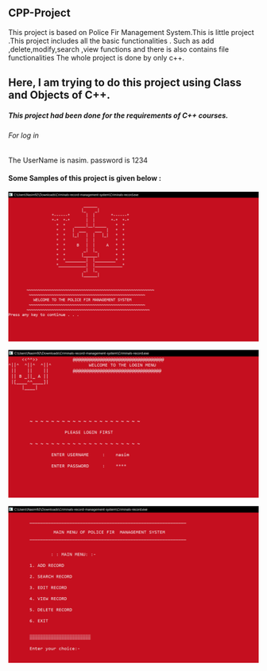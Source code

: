 ## CPP-Project
This project is based on Police Fir Management System.This is little project .This project includes all the basic functionalities .
Such as add ,delete,modify,search ,view functions and there is also contains file functionalities The whole project is done by only c++.
## Here, I am trying to do this project using Class and Objects of C++.
##### This project had been done for the requirements of C++ courses.

###### For log in 
The UserName is nasim.
password is 1234

#### Some Samples of this project is given below :

<!-- ![Front Page](https://github.com/Nasim992/Criminals-record-management-system
/blob/master/images/front-page.png?raw=true) -->

![Front Page](images/front-page.PNG)

![2nd Page](images/2nd-page.PNG)

![3rd Page](images/3rd-page.PNG)
